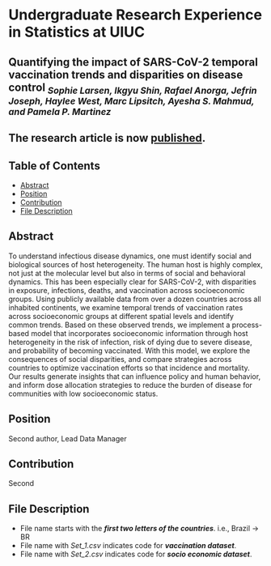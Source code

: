 # Undergraduate Research Experience in Statistics at UIUC

## Quantifying the impact of SARS-CoV-2 temporal vaccination trends and disparities on disease control *<sub> Sophie Larsen, ***Ikgyu Shin***, Rafael Anorga, Jefrin Joseph, Haylee West, Marc Lipsitch, Ayesha S. Mahmud, and Pamela P. Martinez </sub>*

## The research article is now __[published](https://www.science.org/doi/10.1126/sciadv.adh9920)__.

## Table of Contents
* [Abstract](#abstract)
* [Position](#position)
* [Contribution](#contribution)
* [File Description](#file-description)


## Abstract

To understand infectious disease dynamics, one must identify social and biological sources of host heterogeneity. The human host is highly complex, not just at the molecular level but also in terms of social and behavioral dynamics. This has been especially clear for SARS-CoV-2, with disparities in exposure, infections, deaths, and vaccination across socioeconomic groups. Using publicly available data from over a dozen countries across all inhabited continents, we examine temporal trends of vaccination rates across socioeconomic groups at different spatial levels and identify common trends. Based on these observed trends, we implement a process-based model that incorporates socioeconomic information through host heterogeneity in the risk of infection, risk of dying due to severe disease, and probability of becoming vaccinated. With this model, we explore the consequences of social disparities, and compare strategies across countries to optimize vaccination efforts so that incidence and mortality. Our results generate insights that can influence policy and human behavior, and inform dose allocation strategies to reduce the burden of disease for communities with low socioeconomic status.

## Position

Second author, Lead Data Manager

## Contribution

Second

## File Description

* File name starts with the ***first two letters of the countries***. i.e., Brazil -> BR
* File name with *Set_1.csv* indicates code for ***vaccination dataset***. 
* File name with *Set_2.csv* indicates code for ***socio economic dataset***.


